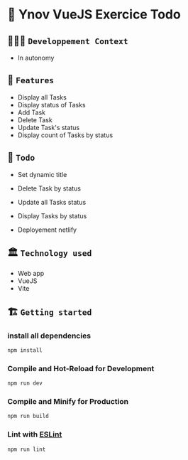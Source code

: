 # 🚀 Ynov VueJS Exercice Todo

## 🧑🏽‍💻 `Developpement Context`

- In autonomy

## 🧱 `Features`

- Display all Tasks
- Display status of Tasks
- Add Task
- Delete Task
- Update Task's status
- Display count of Tasks by status

## 📒 `Todo`

- Set dynamic title
- Delete Task by status
- Update all Tasks status
- Display Tasks by status

- Deployement netlify

## 🏛️ `Technology used`

- Web app
- VueJS
- Vite

## 🏗️ `Getting started`

### install all dependencies

```sh
npm install
```

### Compile and Hot-Reload for Development

```sh
npm run dev
```

### Compile and Minify for Production

```sh
npm run build
```

### Lint with [ESLint](https://eslint.org/)

```sh
npm run lint
```
